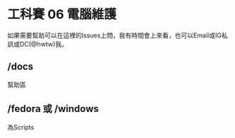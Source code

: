 # 工科賽 06 電腦維護
如果需要幫助可以在這裡的Issues上問，我有時間會上來看，也可以Email或IG私訊或DC(@hwtw)我。

## /docs
幫助區

## /fedora 或 /windows
為Scripts
